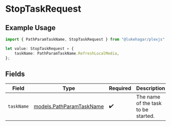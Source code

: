# StopTaskRequest

## Example Usage

```typescript
import { PathParamTaskName, StopTaskRequest } from "@lukehagar/plexjs";

let value: StopTaskRequest = {
    taskName: PathParamTaskName.RefreshLocalMedia,
};
```

## Fields

| Field                                                      | Type                                                       | Required                                                   | Description                                                |
| ---------------------------------------------------------- | ---------------------------------------------------------- | ---------------------------------------------------------- | ---------------------------------------------------------- |
| `taskName`                                                 | [models.PathParamTaskName](../models/pathparamtaskname.md) | :heavy_check_mark:                                         | The name of the task to be started.                        |